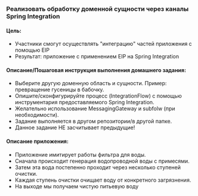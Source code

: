 ### Реализовать обработку доменной сущности через каналы Spring Integration

#### Цель:
- Участники смогут осуществлять "интеграцию" частей приложения с помощью EIP
- Результат: приложение c применением EIP на Spring Integration

#### Описание/Пошаговая инструкция выполнения домашнего задания:
- Выберите другую доменную область и сущности. Пример: превращение гусеницы в бабочку.
- Опишите/сконфигурируйте процесс (IntegrationFlow) с помощью инструментария предоставляемого Spring Integration.
- Желательно использование MessagingGateway и subfolw (при необходимости).
- Задание выполняется в другом репозитории/в другой папке.
- Данное задание НЕ засчитывает предыдущие!

#### Описание приложения:
- Приложение имитирует работы фильтра для воды.
- Сначала происходит генерация водопроводной воды с примесями.
- Затем эта вода постепенно проходит через несколько ступеней очистки.
- Каждая ступень очистки очищает воду от конкретного загрязнения.
- На выходе мы получаем чистую питьевую воду
